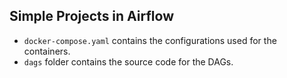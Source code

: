 ## Simple Projects in Airflow

- `docker-compose.yaml` contains the configurations used for the containers.
- `dags` folder contains the source code for the DAGs.

